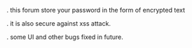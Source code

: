 . this forum store your password in the form of encrypted text

. it is also secure against xss attack.

. some UI and other bugs fixed in future.